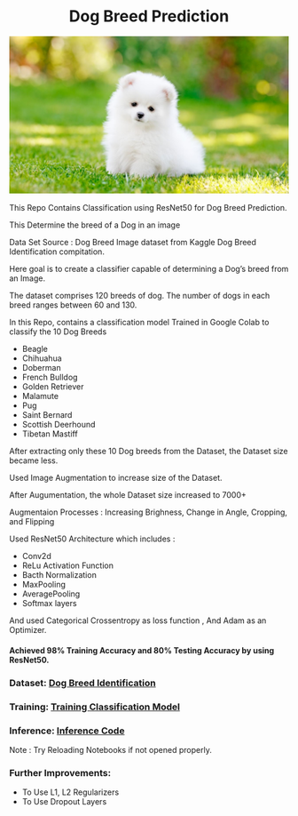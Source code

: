# <div align="center"> Dog Breed Prediction </div>
<p align="center">
  <img src="image.jpg">
</p>

This Repo Contains Classification using ResNet50 for Dog Breed Prediction. 

This Determine the breed of a Dog in an image

Data Set Source : Dog Breed Image dataset from Kaggle Dog Breed Identification compitation. <br>

Here goal is to create a classifier capable of determining a Dog’s breed from an Image. 

The dataset comprises 120 breeds of dog. The number of dogs in each breed ranges between 60 and 130. 

In this Repo, contains a classification model Trained in Google Colab to classify the 10 Dog Breeds 

- Beagle
- Chihuahua
- Doberman
- French Bulldog
- Golden Retriever
- Malamute
- Pug
- Saint Bernard 
- Scottish Deerhound
- Tibetan Mastiff

After extracting only these 10 Dog breeds from the Dataset, the Dataset size became less. 

Used Image Augmentation to increase size of the Dataset. 

After Augumentation, the whole Dataset size increased to 7000+

Augmentaion Processes :  Increasing Brighness, Change in Angle, Cropping, and Flipping 
 
Used ResNet50 Architecture which includes :

- Conv2d
- ReLu Activation Function
- Bacth Normalization
- MaxPooling
- AveragePooling 
- Softmax layers


And used Categorical Crossentropy as loss function , And Adam as an Optimizer.

#### Achieved 98% Training Accuracy and 80% Testing Accuracy by using ResNet50. 

### Dataset: [Dog Breed Identification](https://www.kaggle.com/c/dog-breed-identification/data)

### Training: [Training Classification Model](https://github.com/VijithaSirra/Dog_Breed_Prediction/blob/main/Dog_Breed_Train.ipynb)

### Inference: [Inference Code](https://github.com/VijithaSirra/Dog_Breed_Prediction/blob/main/Inference.ipynb)

Note : Try Reloading Notebooks if not opened properly. 

### Further Improvements: 
- To Use L1, L2 Regularizers 
- To Use Dropout Layers
